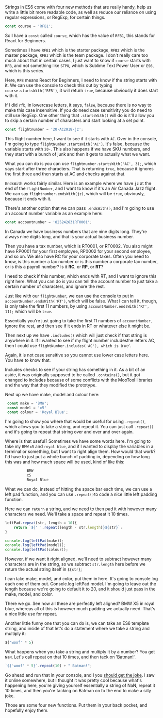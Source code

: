 Strings in ES6 come with four new methods that are really handy, help us write a little bit more readable code, as well as reduce our reliance on using regular expressions, or RegExp, for certain things. 

```js
const course = 'RFB1';
```

So I have a `const` called `course`, which has the value of `RFB1`, this stands for React for Beginners. 

Sometimes I have `RFB1` which is the starter package, `RFB2` which is the master package, `RFB3` which is the team package. I don't really care too much about that in certain cases, I just want to know if `course` starts with `RFB`, and not something like `STPU`, which is Sublime Text Power User or `ES6`, which is this series.

Here, `RFB` means React for Beginners, I need to know if the string starts with it. We can use the console to check this out by typing `course.startsWith('RFB')`, it will return `true`, because obviously it does start with it. 

If I did `rfb`, in lowercase letters, it says, `false`, because there is no way to make this case insensitive. If you do need case sensitivity you do need to still use RegExp. One other thing that `.startsWith()`  will do is it'll allow you to skip a certain number of characters and start looking at a set point.

```js
const flightnumber = '20-AC2018-jz';
```

This flight number here, I want to see if it starts with `AC`. Over in the console, I'm going to type `flightNumber.startsWith('AC')`. It's false, because the variable starts with `20-`. This also happens if we have SKU numbers, and they start with a bunch of junk and then it gets to actually what we want. 

What you can do is you can use `flightnumber.startsWith('AC', 3);`, which says start after three characters. That is returning `true`, because it ignores the first three and then starts at AC and checks against that.

`EndsWith` works fairly similar. Here is an example where we have `jz` at the end of the `flightNumber`, and I want to know if it's an Air Canada Jazz flight. We can say `flightnumber.endsWith(jz)`, which will be `true`, obviously, because it ends with it. 

There's another option that we can pass `.endsWith()`, and I'm going to use an account number variable as an example here:

```js 
const accountnumber = '825242631RT0001';
```
In Canada we have business numbers that are nine digits long. They're always nine digits long, and that is your actual business number. 

Then you have a tax number, which is RT0001, or RT0002. You also might have RP0001 for your first employee, RP0002 for your second employee, and so on. We also have RC for your corporate taxes. Often you need to know, is this number a tax number or is this number a corporate tax number, or is this a payroll number? Is it **RC**, or **RP**, or **RT**?

I need to check if this number, which ends with RT, and I want to ignore this right here. What you can do is you can tell the account number to just take a certain number of characters, and ignore the rest. 

Just like with our `flightNumber`, we can use the console to put in `accountNumber.endsWith('RT')`, which will be false. What I can tell it, though, is only take the first 11 numbers, by using `accountNumber.endsWith('RT', 11);` which will be `true`.
 
 Essentially you're just going to take the first 11 numbers of `accountNumber`, ignore the rest, and then see if it ends in RT or whatever else it might be.

Then next up we have `.includes()` which will just check if that string is anywhere in it. If I wanted to see if my flight number includesthe letters AC, then I could use `flightNumber.includes('AC'), which is `true`. 

Again, it is not case sensitive so you cannot use lower case letters here. You have to know that. 

Includes checks to see if your string has something in it. As a bit of an aside, it was originally supposed to be called `.contains()`, but it got changed to includes because of some conflicts with the MooTool libraries and the way that they modified the prototype.

Next up we have make, model and colour here:

```js
 const make = 'BMW';
 const model = 'x5'
 const colour = 'Royal Blue';
``` 

I'm going to show you where that would be useful for using `.repeat()`, which allows you to take a string, and repeat it. You can just call `.repeat()` and it's going to repeat that string over and over and over again.

Where is that useful? Sometimes we have some words here. I'm going to take my `BMW` `x5` and `royal blue`, and if I wanted to display the variables in a terminal or something, but I want to right align them. How would that work? I'd have to just put a whole bunch of padding in, depending on how long this was and how much space will be used, kind of like this:

```js
          BMW
          x5
          Royal Blue
```

What we can do, instead of hitting the space bar each time, we can use a left pad function, and you can use `.repeat()`to code a nice little left padding function. 

Here we can `return` a string, and we need to then pad it with however many characters we need. We'll take a space and repeat it 10 times. 

```js
leftPad.repeat(str, length = 10){
    return `${' '.repeat(length - str.length)}${str}`;
}

console.log(leftPad(make));
console.log(leftPad(model));
console.log(leftPad(colour));
```

However, if we want it right aligned, we'll need to subtract however many characters are in the string, so we subtract `str.length` here before we return the actual string itself in `${str}`;


I can take make, model, and color, put them in here. It's going to console.log each one of them out. Console.log leftPad model. I'm going to leave out the length because we're going to default it to 20, and it should just pass in the make, model, and color.

There we go. See how all these are perfectly left aligned? BMW X5 in royal blue, whereas all of this is however much padding we actually need. That's a nice little use for repeat. 

Another little funny one that you can do is, we can take an ES6 template string, and inside of that let's do a statement where we take a string and multiply it:

```js
${'woof' * 5}
```

What happens when you take a string and multiply it by a number? You get `NaN`. Let's call repeat on that 10 times, and then tack on 'Batman!'. 

```js
`${'woof' * 5}`.repeat(10) + " Batman!";
```


Go ahead and run that in your console, and I you [should get the joke](https://www.youtube.com/watch?v=VSaDPc1Cs5U). I saw it online somewhere, but I thought it was pretty cool because what's happening here, you're giving yourself essentially a string of NaN, repeat it 10 times, and then you're tacking on Batman on to the end to make a silly joke. 

Those are some four new functions. Put them in your back pocket, and hopefully enjoy them.